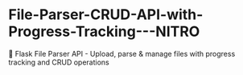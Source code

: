 # File-Parser-CRUD-API-with-Progress-Tracking---NITRO
🚀 Flask File Parser API - Upload, parse &amp; manage files with progress tracking and CRUD operations
